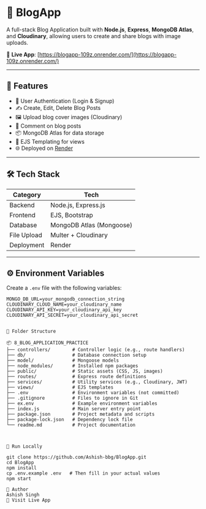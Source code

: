 # 📝 BlogApp

A full-stack Blog Application built with **Node.js**, **Express**, **MongoDB Atlas**, and **Cloudinary**, allowing users to create and share blogs with image uploads.

🚀 **Live App**: [https://blogapp-109z.onrender.com/](https://blogapp-109z.onrender.com/)

---

## 🌟 Features

- 🔐 User Authentication (Login & Signup)
- ✍️ Create, Edit, Delete Blog Posts
- 🖼️ Upload blog cover images (Cloudinary)
- 💬 Comment on blog posts
- 📦 MongoDB Atlas for data storage
- 🧠 EJS Templating for views
- 🌐 Deployed on [Render](https://render.com)

---

## 🛠️ Tech Stack

| Category     | Tech                         |
|--------------|------------------------------|
| Backend      | Node.js, Express.js          |
| Frontend     | EJS, Bootstrap               |
| Database     | MongoDB Atlas (Mongoose)     |
| File Upload  | Multer + Cloudinary          |
| Deployment   | Render                       |

---

## ⚙️ Environment Variables

Create a `.env` file with the following variables:

```env
MONGO_DB_URL=your_mongodb_connection_string
CLOUDINARY_CLOUD_NAME=your_cloudinary_name
CLOUDINARY_API_KEY=your_cloudinary_api_key
CLOUDINARY_API_SECRET=your_cloudinary_api_secret


📂 Folder Structure

📦 8_BLOG_APPLICATION_PRACTICE
├── controllers/        # Controller logic (e.g., route handlers)
├── db/                 # Database connection setup
├── model/              # Mongoose models
├── node_modules/       # Installed npm packages
├── public/             # Static assets (CSS, JS, images)
├── routes/             # Express route definitions
├── services/           # Utility services (e.g., Cloudinary, JWT)
├── views/              # EJS templates
├── .env                # Environment variables (not committed)
├── .gitignore          # Files to ignore in Git
├── ex.env              # Example environment variables
├── index.js            # Main server entry point
├── package.json        # Project metadata and scripts
├── package-lock.json   # Dependency lock file
└── readme.md           # Project documentation



🧪 Run Locally

git clone https://github.com/Ashish-bbg/BlogApp.git
cd BlogApp
npm install
cp .env.example .env   # Then fill in your actual values
npm start

🙌 Author
Ashish Singh
🔗 Visit Live App